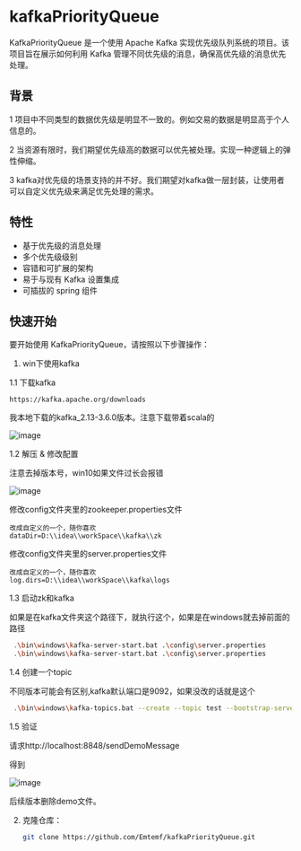 # kafkaPriorityQueue
KafkaPriorityQueue 是一个使用 Apache Kafka 实现优先级队列系统的项目。该项目旨在展示如何利用 Kafka 管理不同优先级的消息，确保高优先级的消息优先处理。
## 背景
1 项目中不同类型的数据优先级是明显不一致的。例如交易的数据是明显高于个人信息的。

2 当资源有限时，我们期望优先级高的数据可以优先被处理。实现一种逻辑上的弹性伸缩。

3 kafka对优先级的场景支持的并不好。我们期望对kafka做一层封装，让使用者可以自定义优先级来满足优先处理的需求。
## 特性
- 基于优先级的消息处理
- 多个优先级级别
- 容错和可扩展的架构
- 易于与现有 Kafka 设置集成
- 可插拔的 spring 组件
## 快速开始
要开始使用 KafkaPriorityQueue，请按照以下步骤操作：

1. win下使用kafka

1.1 下载kafka

```
https://kafka.apache.org/downloads
```

我本地下载的kafka_2.13-3.6.0版本。注意下载带着scala的

![image](https://github.com/user-attachments/assets/eb150676-1f97-4336-a964-a4a115717795)

1.2 解压 & 修改配置

注意去掉版本号，win10如果文件过长会报错

![image](https://github.com/user-attachments/assets/ac205872-89ca-48a1-a0b5-61508afa443a)

修改config文件夹里的zookeeper.properties文件

```
改成自定义的一个，随你喜欢
dataDir=D:\\idea\\workSpace\\kafka\\zk
```

修改config文件夹里的server.properties文件

```
改成自定义的一个，随你喜欢
log.dirs=D:\\idea\\workSpace\\kafka\logs
```

1.3 启动zk和kafka

如果是在kafka文件夹这个路径下，就执行这个，如果是在windows就去掉前面的路径

``` bash
 .\bin\windows\kafka-server-start.bat .\config\server.properties
 .\bin\windows\kafka-server-start.bat .\config\server.properties
```

1.4 创建一个topic

不同版本可能会有区别,kafka默认端口是9092，如果没改的话就是这个

```bash
 .\bin\windows\kafka-topics.bat --create --topic test --bootstrap-server localhost:9092
```

1.5 验证

请求http://localhost:8848/sendDemoMessage

得到

![image](https://github.com/user-attachments/assets/319417a7-7da9-4ee8-a054-2d49e361e20a)

后续版本删除demo文件。

2. 克隆仓库：
   ```bash
   git clone https://github.com/Emtemf/kafkaPriorityQueue.git

